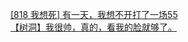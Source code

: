 [[818 我想死] 有一天，我想不开打了一场55](http://tieba.baidu.com/p/3648953241?see_lz=1&pn=)   
[【树洞】我很帅，真的，看我的脸就够了。](http://tieba.baidu.com/p/3648055344?see_lz=1&pn=)   
